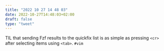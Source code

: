 ```yaml
---
title: "2022 10 27 14 48 03"
date: 2022-10-27T14:48:03+02:00
draft: false
type: "tweet"
---
```

TIL that sending Fzf results to the quickfix list is as simple as pressing `<cr>` after selecting items using `<tab>`. `#vim`

